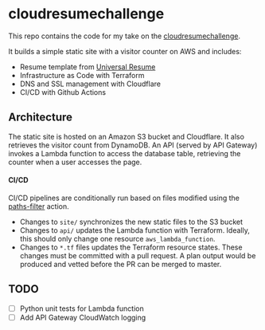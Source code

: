 # cloudresumechallenge

This repo contains the code for my take on the [cloudresumechallenge](https://cloudresumechallenge.dev/).

It builds a simple static site with a visitor counter on AWS and includes:

- Resume template from [Universal Resume](https://github.com/WebPraktikos/universal-resume)
- Infrastructure as Code with Terraform
- DNS and SSL management with Cloudflare
- CI/CD with Github Actions

## Architecture

The static site is hosted on an Amazon S3 bucket and Cloudflare. It also retrieves
the visitor count from DynamoDB. An API (served by API Gateway) invokes a Lambda
function to access the database table, retrieving the counter when a user
accesses the page.

#### CI/CD
CI/CD pipelines are conditionally run based on files modified using the
[paths-filter](https://github.com/dorny/paths-filter) action.

- Changes to `site/` synchronizes the new static files to the S3 bucket
- Changes to `api/` updates the Lambda function with Terraform. Ideally, this
  should only change one resource `aws_lambda_function`.
- Changes to `*.tf` files updates the Terraform resource states. These changes
  must be committed with a pull request. A plan output would be produced and
  vetted before the PR can be merged to master.

## TODO
- [ ] Python unit tests for Lambda function
- [ ] Add API Gateway CloudWatch logging
